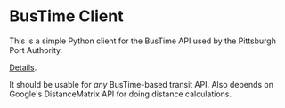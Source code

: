 # BusTime Client
This is a simple Python client for the BusTime API used by the Pittsburgh Port Authority. 

[Details](http://realtime.portauthority.org/bustime/home.jsp).

It should be usable for *any* BusTime-based transit API. Also depends on Google's 
DistanceMatrix API for doing distance calculations.